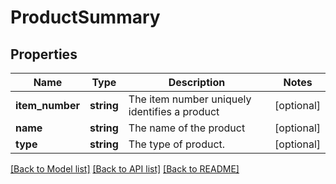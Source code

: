 # ProductSummary

## Properties
Name | Type | Description | Notes
------------ | ------------- | ------------- | -------------
**item_number** | **string** | The item number uniquely identifies a product | [optional] 
**name** | **string** | The name of the product | [optional] 
**type** | **string** | The type of product. | [optional] 

[[Back to Model list]](../README.md#documentation-for-models) [[Back to API list]](../README.md#documentation-for-api-endpoints) [[Back to README]](../README.md)


